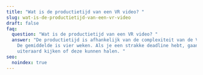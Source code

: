 ```yaml
---
title: "Wat is de productietijd van een VR video? "
slug: wat-is-de-productietijd-van-een-vr-video
draft: false
faq:
  question: "Wat is de productietijd van een VR video? "
  answer: "De productietijd is afhankelijk van de complexiteit van de VR-omgeving.
    De gemiddelde is vier weken. Als je een strakke deadline hebt, gaan we
    uiteraard kijken of deze kunnen halen. "
seo:
  noindex: true
---
```


